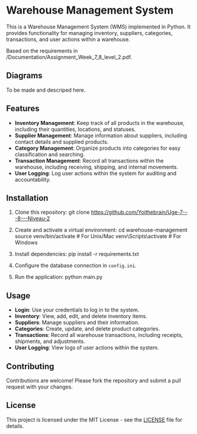 # Warehouse Management System

This is a Warehouse Management System (WMS) implemented in Python. It provides functionality for managing inventory, suppliers, categories, transactions, and user actions within a warehouse.

Based on the requirements in /Documentation/Assignment_Week_7_8_level_2.pdf.

## Diagrams
To be made and descriped here.

## Features

- **Inventory Management**: Keep track of all products in the warehouse, including their quantities, locations, and statuses.
- **Supplier Management**: Manage information about suppliers, including contact details and supplied products.
- **Category Management**: Organize products into categories for easy classification and searching.
- **Transaction Management**: Record all transactions within the warehouse, including receiving, shipping, and internal movements.
- **User Logging**: Log user actions within the system for auditing and accountability.

## Installation

1. Clone this repository:
git clone https://github.com/Yoithebrain/Uge-7---8---Niveau-2

2. Create and activate a virtual environment:
cd warehouse-management
source venv/bin/activate # For Unix/Mac
venv\Scripts\activate # For Windows

3. Install dependencies:
pip install -r requirements.txt

4. Configure the database connection in `config.ini`.

5. Run the application:
python main.py

## Usage

- **Login**: Use your credentials to log in to the system.
- **Inventory**: View, add, edit, and delete inventory items.
- **Suppliers**: Manage suppliers and their information.
- **Categories**: Create, update, and delete product categories.
- **Transactions**: Record all warehouse transactions, including receipts, shipments, and adjustments.
- **User Logging**: View logs of user actions within the system.

## Contributing

Contributions are welcome! Please fork the repository and submit a pull request with your changes.

## License

This project is licensed under the MIT License - see the [LICENSE](LICENSE) file for details.
